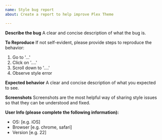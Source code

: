 ```yaml
---
name: Style bug report
about: Create a report to help improve Plex Theme

---
```


**Describe the bug**
A clear and concise description of what the bug is.

**To Reproduce**
If not self-evident, please provide steps to reproduce the behavior:
1. Go to '...'
2. Click on '....'
3. Scroll down to '....'
4. Observe style error

**Expected behavior**
A clear and concise description of what you expected to see.

**Screenshots**
Screenshots are the most helpful way of sharing style issues so that they can be understood and fixed.

**User Info (please complete the following information):**
 - OS: [e.g. iOS]
 - Browser [e.g. chrome, safari]
 - Version [e.g. 22]
